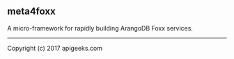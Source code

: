 meta4foxx
---------

A micro-framework for rapidly building ArangoDB Foxx services.


--------------------------------

Copyright (c) 2017 apigeeks.com

